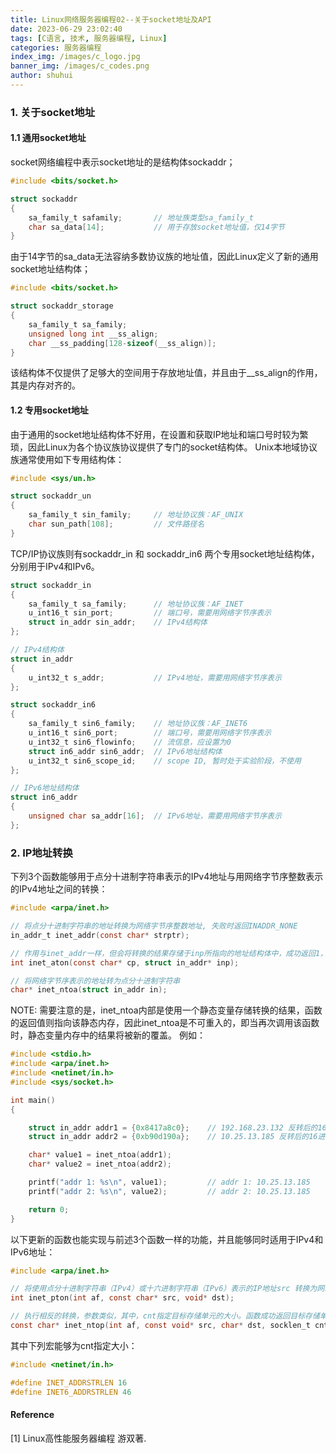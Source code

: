```yaml
---
title: Linux网络服务器编程02--关于socket地址及API
date: 2023-06-29 23:02:40
tags: [C语言, 技术, 服务器编程, Linux]
categories: 服务器编程
index_img: /images/c_logo.jpg
banner_img: /images/c_codes.png
author: shuhui
---
```

### 1. 关于socket地址
#### 1.1 通用socket地址
socket网络编程中表示socket地址的是结构体sockaddr；
```c
#include <bits/socket.h>

struct sockaddr
{
    sa_family_t safamily;       // 地址族类型sa_family_t
    char sa_data[14];           // 用于存放socket地址值，仅14字节
}
```
由于14字节的sa_data无法容纳多数协议族的地址值，因此Linux定义了新的通用socket地址结构体；
```c
#include <bits/socket.h>

struct sockaddr_storage
{
    sa_family_t sa_family;
    unsigned long int __ss_align;
    char __ss_padding[128-sizeof(__ss_align)];
}
```
该结构体不仅提供了足够大的空间用于存放地址值，并且由于__ss_align的作用，其是内存对齐的。

#### 1.2 专用socket地址
由于通用的socket地址结构体不好用，在设置和获取IP地址和端口号时较为繁琐，因此Linux为各个协议族协议提供了专门的socket结构体。
Unix本地域协议族通常使用如下专用结构体：
```c
#include <sys/un.h>

struct sockaddr_un
{
    sa_family_t sin_family;     // 地址协议族：AF_UNIX
    char sun_path[108];         // 文件路径名
}
```
TCP/IP协议族则有sockaddr_in 和 sockaddr_in6 两个专用socket地址结构体，分别用于IPv4和IPv6。
```c
struct sockaddr_in
{
    sa_family_t sa_family;      // 地址协议族：AF_INET
    u_int16_t sin_port;         // 端口号，需要用网络字节序表示
    struct in_addr sin_addr;    // IPv4结构体
};

// IPv4结构体
struct in_addr
{
    u_int32_t s_addr;           // IPv4地址，需要用网络字节序表示
};
```
```c
struct sockaddr_in6
{
    sa_family_t sin6_family;    // 地址协议族：AF_INET6
    u_int16_t sin6_port;        // 端口号，需要用网络字节序表示
    u_int32_t sin6_flowinfo;    // 流信息，应设置为0
    struct in6_addr sin6_addr;  // IPv6地址结构体
    u_int32_t sin6_scope_id;    // scope ID, 暂时处于实验阶段，不使用
};

// IPv6地址结构体
struct in6_addr
{
    unsigned char sa_addr[16];  // IPv6地址，需要用网络字节序表示
};
```

### 2. IP地址转换
下列3个函数能够用于点分十进制字符串表示的IPv4地址与用网络字节序整数表示的IPv4地址之间的转换：
```c
#include <arpa/inet.h>

// 将点分十进制字符串的地址转换为网络字节序整数地址, 失败时返回INADDR_NONE
in_addr_t inet_addr(const char* strptr);

// 作用与inet_addr一样，但会将转换的结果存储于inp所指向的地址结构体中，成功返回1，失败返回0；
int inet_aton(const char* cp, struct in_addr* inp);

// 将网络字节序表示的地址转为点分十进制字符串
char* inet_ntoa(struct in_addr in);
```
NOTE: 需要注意的是，inet_ntoa内部是使用一个静态变量存储转换的结果，函数的返回值则指向该静态内存，因此inet_ntoa是不可重入的，即当再次调用该函数时，静态变量内存中的结果将被新的覆盖。
例如：
```c
#include <stdio.h>
#include <arpa/inet.h>
#include <netinet/in.h>
#include <sys/socket.h>

int main()
{

    struct in_addr addr1 = {0x8417a8c0};    // 192.168.23.132 反转后的16进制
    struct in_addr addr2 = {0xb90d190a};    // 10.25.13.185 反转后的16进制

    char* value1 = inet_ntoa(addr1);
    char* value2 = inet_ntoa(addr2);

    printf("addr 1: %s\n", value1);         // addr 1: 10.25.13.185
    printf("addr 2: %s\n", value2);         // addr 2: 10.25.13.185

    return 0;
}
```

以下更新的函数也能实现与前述3个函数一样的功能，并且能够同时适用于IPv4和IPv6地址：
```c
#include <arpa/inet.h>

// 将使用点分十进制字符串（IPv4）或十六进制字符串（IPv6）表示的IP地址src 转换为网络字节序表示的IP地址，并将转换结果存储于dst所指向的内存中，其中，af指定地址族，AF_INET或者AF_INET6。函数成功返回1，失败返回0并设置errno。
int inet_pton(int af, const char* src, void* dst);

// 执行相反的转换，参数类似，其中，cnt指定目标存储单元的大小。函数成功返回目标存储单元的地址，失败则返回NULL并设置errno
const char* inet_ntop(int af, const void* src, char* dst, socklen_t cnt);
```
其中下列宏能够为cnt指定大小：
```c
#include <netinet/in.h>

#define INET_ADDRSTRLEN 16
#define INET6_ADDRSTRLEN 46
```


#### Reference
[1] Linux高性能服务器编程 游双著.